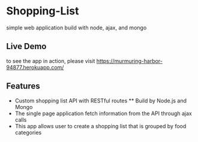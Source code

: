 # Shopping-List
simple web application build with node, ajax, and mongo

## Live Demo
to see the app in action, please visit https://murmuring-harbor-94877.herokuapp.com/

## Features 
* Custom shopping list API with RESTful routes
** Build by Node.js and Mongo
* The single page application fetch information from the API through ajax calls
* This app allows user to create a shopping list that is grouped by food categories
